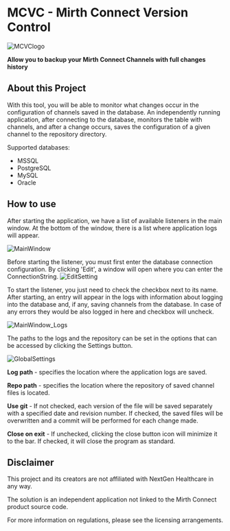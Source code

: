 <h1>MCVC - Mirth Connect Version Control</h1>

![MCVClogo](https://github.com/user-attachments/assets/7aa0d96f-4d1b-4f3f-bb56-ddb2bc5abdf1)

**Allow you to backup your Mirth Connect Channels with full changes history**

<h2>About this Project</h2>

With this tool, you will be able to monitor what changes occur in the configuration of channels saved in the database. 
An independently running application, after connecting to the database, monitors the table with channels, 
and after a change occurs, saves the configuration of a given channel to the repository directory.

Supported databases:
- MSSQL
- PostgreSQL
- MySQL
- Oracle

<h2>How to use</h2>
After starting the application, we have a list of available listeners in the main window. 
At the bottom of the window, there is a list where application logs will appear.

![MainWindow](https://github.com/user-attachments/assets/102085c6-f245-490b-8afb-44432c715ab2)

Before starting the listener, you must first enter the database connection configuration.
By clicking 'Edit', a window will open where you can enter the ConnectionString. 
![EditSetting](https://github.com/user-attachments/assets/8d47cca6-865b-4611-b646-731785ba3a29)

To start the listener, you just need to check the checkbox next to its name. 
After starting, an entry will appear in the logs with information about logging into the database and, if any, saving channels from the database. 
In case of any errors they would be also logged in here and checkbox will uncheck.

![MainWindow_Logs](https://github.com/user-attachments/assets/bfba7fb1-f601-441e-b289-1309894aaa5f)

The paths to the logs and the repository can be set in the options that can be accessed by clicking the Settings button.

![GlobalSettings](https://github.com/user-attachments/assets/aba61f95-f340-4aa0-b100-3f78f36e427f)

**Log path** - specifies the location where the application logs are saved.

**Repo path** - specifies the location where the repository of saved channel files is located.

**Use git** - If not checked, each version of the file will be saved separately with a specified date and revision number. If checked, the saved files will be overwritten and a commit will be performed for each change made.

**Close on exit** - If unchecked, clicking the close button icon will minimize it to the bar. If checked, it will close the program as standard.

<h2>Disclaimer</h2>
This project and its creators are not affiliated with NextGen Healthcare in any way.

The solution is an independent application not linked to the Mirth Connect product source code.

For more information on regulations, please see the licensing arrangements.
